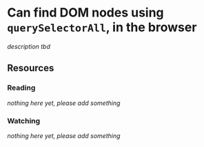 # Can find DOM nodes using `querySelectorAll`, in the browser
_description tbd_
## Resources
### Reading
_nothing here yet, please add something_
### Watching
_nothing here yet, please add something_

